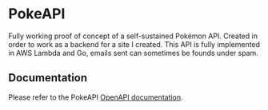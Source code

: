 # PokeAPI
Fully working proof of concept of a self-sustained Pokémon API. Created in order to work as a backend for a site I created.
This API is fully implemented in AWS Lambda and Go, emails sent can sometimes be founds under spam.

## Documentation
Please refer to the PokeAPI [OpenAPI documentation](https://maxsafer.github.io/PokeAPI/).
